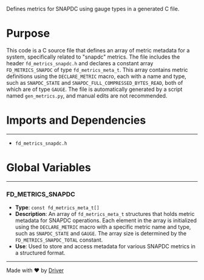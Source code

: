 <!--------------------------------------------------------------------------------->
<!-- IMPORTANT: This file is auto-generated by Driver (https://driver.ai). -------->
<!-- Manual edits may be overwritten on future commits. --------------------------->
<!--------------------------------------------------------------------------------->

Defines metrics for SNAPDC using gauge types in a generated C file.

# Purpose
This code is a C source file that defines an array of metric metadata for a system, specifically related to "snapdc" metrics. The file includes the header `fd_metrics_snapdc.h` and declares a constant array `FD_METRICS_SNAPDC` of type `fd_metrics_meta_t`. This array contains metric definitions using the `DECLARE_METRIC` macro, each with a name and type, such as `SNAPDC_STATE` and `SNAPDC_FULL_COMPRESSED_BYTES_READ`, both of which are of type `GAUGE`. The file is automatically generated by a script named `gen_metrics.py`, and manual edits are not recommended.
# Imports and Dependencies

---
- `fd_metrics_snapdc.h`


# Global Variables

---
### FD\_METRICS\_SNAPDC
- **Type**: ``const fd_metrics_meta_t[]``
- **Description**: An array of `fd_metrics_meta_t` structures that holds metric metadata for SNAPDC operations. Each element in the array is initialized using the `DECLARE_METRIC` macro with a specific metric name and type, such as `SNAPDC_STATE` and `GAUGE`. The array size is determined by the `FD_METRICS_SNAPDC_TOTAL` constant.
- **Use**: Used to store and access metadata for various SNAPDC metrics in a structured format.



---
Made with ❤️ by [Driver](https://www.driver.ai/)